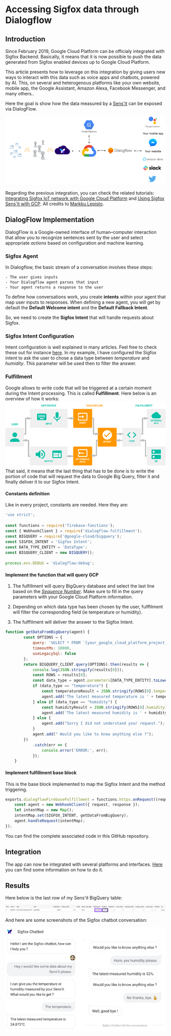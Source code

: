 # Accessing Sigfox data through Dialogflow

## Introduction

Since February 2019, Google Cloud Platform can be officialy integrated with Sigfox Backend. Basically, it means that it is now possible to push the data generated from Sigfox enabled devices up to Google Cloud Platform. 

This article presents how to leverage on this integration by giving users new ways to interact with this data such as voice apps and chatbots, powered by AI. This, on several and heterogenous platforms like your own website, mobile app, the Google Assistant, Amazon Alexa, Facebook Messenger, and many others..

Here the goal is show how the data measured by a [Sens'it](https://build.sigfox.com/sensit-for-developers) can be exposed via DialogFlow.

![Image](img/Google_Dialogflow_Scheme.png)

Regarding the previous integration, you can check the related tutorials: [Integrating Sigfox IoT network with Google Cloud Platform](https://cloud.google.com/community/tutorials/sigfox-gw) and [Using Sigfox Sens'it with GCP](https://cloud.google.com/community/tutorials/sigfox-sensit). All credits to
[Markku Lepisto](https://github.com/lepistom).

## DialogFlow Implementation

DialogFlow is a Google-owned interface of human–computer interaction that allow you to recognize sentences sent by the user and select appropriate *actions* based on configuration and machine learning. 

### Sigfox Agent

In Dialogflow, the basic stream of a conversation involves these steps:

    - The user gives inputs
    - Your Dialogflow agent parses that input
    - Your agent returns a response to the user

To define how conversations work, you create **intents** within your agent that map user inputs to responses.
When defining a new agent, you will get by default the **Default Welcome intent** and the **Default Fallback Intent**.

So, we need to create the **Sigfox Intent** that will handle requests about Sigfox.

### Sigfox Intent Configuration

Intent configuration is well explained in many articles. Feel free to check these out for instance [here](https://medium.com/swlh/chapter-8-how-to-build-a-google-home-app-with-dialogflow-environment-setup-3547993e99a4).
In my example, I have configured the Sigfox intent to ask the user to chose a data type between *temperature* and *humidity*. This parameter will be used then to filter the answer.

### Fulfillment

Google allows to write code that will be triggered at a certain moment during the Intent processing. This is called **Fulfillment**. Here below is an overview of how it works:
![Image](img/dialogflow_agent.png)
That said, it means that the last thing that has to be done is to write the portion of code that will request the data to Google Big Query, filter it and finally deliver it to our Sigfox Intent.

#### Constants definition

Like in every project, constants are needed. Here they are:

```javascript
'use strict';

const functions = require('firebase-functions');
const { WebhookClient } = require('dialogflow-fulfillment');
const BIGQUERY = require('@google-cloud/bigquery');
const SIGFOX_INTENT = 'Sigfox Intent';
const DATA_TYPE_ENTITY = 'DataType';
const BIGQUERY_CLIENT = new BIGQUERY();

process.env.DEBUG = 'dialogflow:debug';
```

#### Implement the function that will query GCP

1. The fulfillment will query BigQuery database and select the last line based on the [*Sequence Number*](https://support.sigfox.com/docs/sequence-number:-general-knowledge).
Make sure to fill in the query parameters with your Google Cloud Platform information.

2. Depending on which data type has been chosen by the user, fulffilment will filter the corresponding field (ie temperature or humidity).

3. The fulffilment will deliver the answer to the Sigfox Intent.

```javascript
function getDataFromBigQuery(agent) {
        const OPTIONS = {
            query: 'SELECT * FROM `[your_google_cloud_platform_project_name].[your_pubsub_topic_name].[your_table_name]` ORDER BY seqNumber DESC LIMIT 1',
            timeoutMs: 10000,
            useLegacySql: false
        };
        return BIGQUERY_CLIENT.query(OPTIONS).then(results => {
            console.log(JSON.stringify(results[0]));
            const ROWS = results[0];
            const data_type = agent.parameters[DATA_TYPE_ENTITY].toLowerCase();
            if (data_type == "temperature") {
                const temperatureResult = JSON.stringify(ROWS[0].temperature);
                agent.add('The latest measured temperature is ' + temperatureResult + '°C.');
            } else if (data_type == "humidity") {
                const humidityResult = JSON.stringify(ROWS[0].humidity);
                agent.add('The latest measured humidity is ' + humidityResult + '%.');
            } else {
                agent.add("Sorry I did not understand your request.");
            }
          	agent.add(" Would you like to know anything else ?");
        })
            .catch(err => {
                console.error('ERROR:', err);
            });
    }
```

#### Implement fulfillment base block

This is the base block implemented to map the Sigfox Intent and the method triggering.  

```javascript
exports.dialogflowFirebaseFulfillment = functions.https.onRequest((request, response) => {
    const agent = new WebhookClient({ request, response });
    let intentMap = new Map();
    intentMap.set(SIGFOX_INTENT, getDataFromBigQuery);
    agent.handleRequest(intentMap);
});
```

You can find the complete associated code in this GitHub repository.

## Integration 

The app can now be integrated with several platforms and interfaces. [Here](https://medium.com/heptagon/chapter-12-how-to-build-a-google-home-app-with-dialogflow-app-deployment-9596bd74d9ad) you can find some information on how to do it. 

## Results

Here below is the last row of my Sens'it BigQuery table:

![Image](img/GoogleBigQueryData.png)

And here are some screenshots of the Sigfox chatbot conversation:

![SigfoxChatbotTemperature](img/SigfoxChatbotConversation.PNG) 